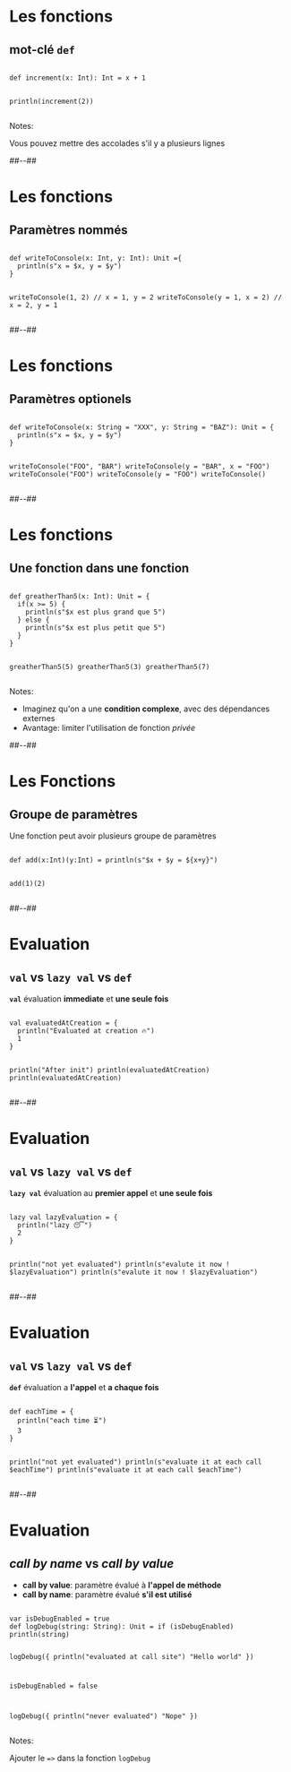 <!-- .slide: class="sfeir-bg-white-1 with-code-dark big-code" -->

# Les fonctions

## mot-clé `def`

<div data-scalafiddle data-layout="h50"><pre><code data-trim data-noescape class="scala">
def increment(x: Int): Int = x + 1

println(increment(2))
</code></pre></div>

Notes:

Vous pouvez mettre des accolades s'il y a plusieurs lignes

##--##

<!-- .slide: class="sfeir-bg-white-1 with-code-dark big-code" -->

# Les fonctions

## Paramètres nommés

<div data-scalafiddle data-layout="h50"><pre><code data-trim data-noescape class="scala">
def writeToConsole(x: Int, y: Int): Unit ={
  println(s"x = $x, y = $y")
}

writeToConsole(1, 2) // x = 1, y = 2
writeToConsole(y = 1, x = 2) // x = 2, y = 1
</code></pre></div>

##--##

<!-- .slide: class="sfeir-bg-white-1 with-code-dark big-code" -->

# Les fonctions

## Paramètres optionels

<div data-scalafiddle data-layout="h50"><pre><code data-trim data-noescape class="scala">
def writeToConsole(x: String = "XXX", y: String = "BAZ"): Unit = {
  println(s"x = $x, y = $y")
}

writeToConsole("FOO", "BAR")
writeToConsole(y = "BAR", x = "FOO")
writeToConsole("FOO")
writeToConsole(y = "FOO")
writeToConsole()
</code></pre></div>

##--##
<!-- .slide: class="sfeir-bg-white-1 with-code-dark big-code" -->
# Les fonctions

## Une fonction dans une fonction

<div data-scalafiddle data-layout="h50"><pre><code data-trim data-noescape class="scala">
def greatherThan5(x: Int): Unit = {
  if(x >= 5) {
    println(s"$x est plus grand que 5")
  } else {
    println(s"$x est plus petit que 5")
  }
}

greatherThan5(5)
greatherThan5(3)
greatherThan5(7)
</code></pre></div>

Notes:

* Imaginez qu'on a une **condition complexe**, avec des dépendances externes
* Avantage: limiter l'utilisation de fonction _privée_


##--##
<!-- .slide: class="sfeir-bg-white-1 with-code-dark big-code" -->
# Les Fonctions

## Groupe de paramètres

Une fonction peut avoir plusieurs groupe de paramètres

<div data-scalafiddle data-layout="h50"><pre><code data-trim data-noescape class="scala">
def add(x:Int)(y:Int) = println(s"$x + $y = ${x+y}")

add(1)(2)
</code></pre></div>

##--##
<!-- .slide: class="sfeir-bg-white-1 with-code-dark big-code" -->
# Evaluation
## `val` vs `lazy val` vs `def`

**`val`** évaluation **immediate** et **une seule fois**

<div data-scalafiddle data-layout="h50"><pre><code data-trim data-noescape class="scala">
val evaluatedAtCreation = {
  println("Evaluated at creation 🔥")
  1
}

println("After init")
println(evaluatedAtCreation)
println(evaluatedAtCreation)
</code></pre></div>

##--##
<!-- .slide: class="sfeir-bg-white-1 with-code-dark big-code" -->
# Evaluation
## `val` vs `lazy val` vs `def`

**`lazy val`** évaluation au **premier appel** et **une seule fois**

<div data-scalafiddle data-layout="h50"><pre><code data-trim data-noescape class="scala">
lazy val lazyEvaluation = {
  println("lazy 😴")
  2
}

println("not yet evaluated")
println(s"evalute it now ! $lazyEvaluation")
println(s"evalute it now ! $lazyEvaluation")
</code></pre></div>

##--##
<!-- .slide: class="sfeir-bg-white-1 with-code-dark big-code" -->
# Evaluation
## `val` vs `lazy val` vs `def`

**`def`** évaluation a **l'appel** et **a chaque fois**

<div data-scalafiddle data-layout="h50"><pre><code data-trim data-noescape class="scala">
def eachTime = {
  println("each time ⏳")
  3
}

println("not yet evaluated")
println(s"evaluate it at each call $eachTime")
println(s"evaluate it at each call $eachTime")
</code></pre></div>

##--##
<!-- .slide: class="sfeir-bg-white-1 with-code-dark big-code" -->
# Evaluation

## _call by name_ vs _call by value_

* **call by value**: paramètre évalué à **l'appel de méthode**
* **call by name**: paramètre évalué **s'il est utilisé**

<div data-scalafiddle data-layout="h50"><pre><code data-trim data-noescape class="scala">
var isDebugEnabled = true
def logDebug(string: String): Unit = if (isDebugEnabled) println(string)

logDebug({
  println("evaluated at call site")
  "Hello world"
})

isDebugEnabled = false

logDebug({
  println("never evaluated")
  "Nope"
})
</code></pre></div>

Notes:

Ajouter le `=>` dans la fonction `logDebug`